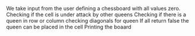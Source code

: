 We take input from the user
defining a chessboard with all values zero.
Checking if the cell is under attack by other queens
Checking if there is  a queen in row or column
checking diagonals for queen
If all return false the queen can be placed in the cell
Printing the boaard
